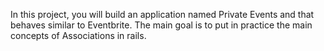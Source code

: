 In this project, you will build an application named Private Events and that behaves similar to Eventbrite. The main goal is to put in practice the main concepts of Associations in rails.